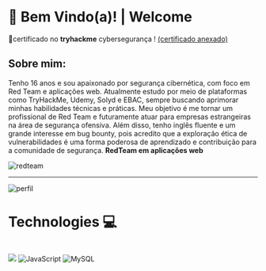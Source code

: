 # 👋 Bem Vindo(a)! | Welcome

📃certificado no **tryhackme** cybersegurança ! [(certificado anexado)](https://files.catbox.moe/8vu081.png)

Sobre mim:
--- 
Tenho 16 anos e sou apaixonado por segurança cibernética, com foco em Red Team e aplicações web. Atualmente estudo por meio de plataformas como TryHackMe, Udemy, Solyd e EBAC, sempre buscando aprimorar minhas habilidades técnicas e práticas. Meu objetivo é me tornar um profissional de Red Team e futuramente atuar para empresas estrangeiras na área de segurança ofensiva. Além disso, tenho inglês fluente e um grande interesse em bug bounty, pois acredito que a exploração ética de vulnerabilidades é uma forma poderosa de aprendizado e contribuição para a comunidade de segurança.  **RedTeam em aplicações web**

![redteam](https://encrypted-tbn0.gstatic.com/images?q=tbn:ANd9GcSksJkwwob0nqQ1cNyh41Z-5L4LdhCUUpjOoQ&s)

---

![perfil](https://files.catbox.moe/hs2i5c.png)

# Technologies 💻
<div style="display: inline_block"><br/>
    <img src="https://img.shields.io/badge/Python-FFD43B?style=for-the-badge&logo=python&logoColor=blue">
    <img src="https://img.shields.io/badge/javascript-%23323330.svg?style=for-the-badge&logo=javascript&logoColor=%23F7DF1E" alt="JavaScript">
    <img src="https://img.shields.io/badge/mysql-%2300f.svg?style=for-the-badge&logo=mysql&logoColor=white" alt="MySQL">
